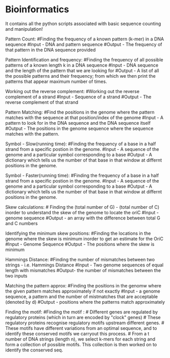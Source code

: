 # Bioinformatics
It contains all the python scripts associated with basic sequence counting and manipulation! 


Pattern Count: #Finding the frequency of a known pattern (k-mer) in a DNA sequence 
#Input - DNA and pattern sequence 
#Output - The frequency of that pattern in the DNA sequence provided

Pattern Identification and frequency: #Finding the frequency of all possible patterns of a known length k in a DNA sequence 
#Input - DNA sequence and the length of the pattern that we are looking for 
#Output - A list of all the possible patterns and their frequency; from which we then print the patterns that appear maximum number of times. 


Working out the reverse complement: #Working out the reverse complement of a strand
#Input - Sequence of a strand 
#Output - The reverse complement of that strand


Pattern Matching: #Find the positions in the genome where the pattern matches with the sequence at that position/index of the genome
#Input - A pattern to look for in the DNA sequence and the DNA sequence itself
#Output - The positions in the genome sequence where the sequence matches with the pattern.


Symbol  - Slow(running time): #Finding the frequency of a base in a half strand from a specific postion in the genome.
#Input - A sequence of the genome and a particular symbol corresponding to a base
#Output - A dictionary which tells us the number of that base in that window at differnt positions in the genome.


Symbol  - Faster(running time): #Finding the frequency of a base in a half strand from a specific postion in the genome.
#Input - A sequence of the genome and a particular symbol corresponding to a base
#Output - A dictionary which tells us the number of that base in that window at differnt positions in the genome.


Skew calculations: # Finding the (total number of G) - (total number of C) inorder to understand the skew of the genome to locate the oriC
#Input - genome sequence
#Output - an array with the difference between total G and C numbers


Identifying the minimum skew positions: #Finding the locations in the genome where the skew is minimum inorder to get an estimate for the OriC
#Input - Genome Sequence
#Output - The positions where the skew is minimum


Hammings Distance: #Finding the number of mismatches between two strings - i.e. Hammings Distance
#Input - Two genome sequences of equal length with mismatches
#Output- the number of mismatches between the two inputs


Matching the pattern approx: #Finding the positions in the genomw where the given pattern matches approximately if not exactly
#Input - a genome sequence, a pattern and the number of mistmatches that are acceptable (denoted by d)
#Output - positions where the patterns match approximately


Finding the motif: #Finding the motif :
    # Different genes are regulated by regulatory proteins (which in turn are encoded by "clock" genes)
    # These regulatory proteins recognise regulatory motifs upstream different genes.
    # These motifs have different variations from an optimal sequence, and to identify these conserved motifs we carryout this process.
    # From a t number of DNA strings (length n), we select k-mers for each string and form a collection of possible motifs. This collection is then worked on to             identify the conserved seq.
